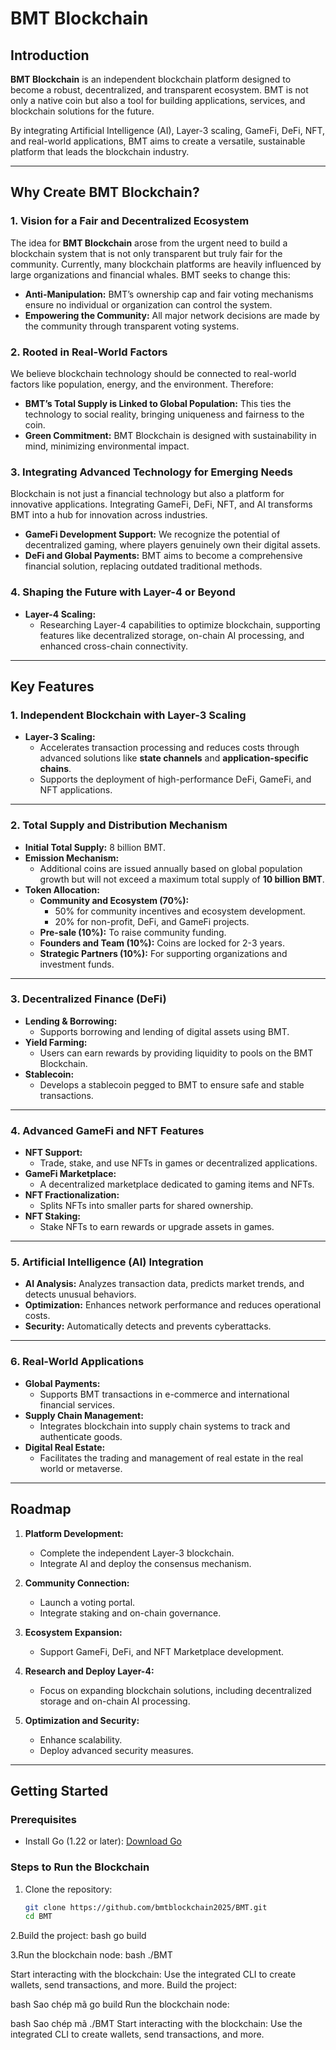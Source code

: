 # BMT Blockchain

## Introduction
**BMT Blockchain** is an independent blockchain platform designed to become a robust, decentralized, and transparent ecosystem. BMT is not only a native coin but also a tool for building applications, services, and blockchain solutions for the future.

By integrating Artificial Intelligence (AI), Layer-3 scaling, GameFi, DeFi, NFT, and real-world applications, BMT aims to create a versatile, sustainable platform that leads the blockchain industry.

---

## Why Create BMT Blockchain?

### **1. Vision for a Fair and Decentralized Ecosystem**
The idea for **BMT Blockchain** arose from the urgent need to build a blockchain system that is not only transparent but truly fair for the community. Currently, many blockchain platforms are heavily influenced by large organizations and financial whales. BMT seeks to change this:
- **Anti-Manipulation:** BMT’s ownership cap and fair voting mechanisms ensure no individual or organization can control the system.
- **Empowering the Community:** All major network decisions are made by the community through transparent voting systems.

### **2. Rooted in Real-World Factors**
We believe blockchain technology should be connected to real-world factors like population, energy, and the environment. Therefore:
- **BMT’s Total Supply is Linked to Global Population:** This ties the technology to social reality, bringing uniqueness and fairness to the coin.
- **Green Commitment:** BMT Blockchain is designed with sustainability in mind, minimizing environmental impact.

### **3. Integrating Advanced Technology for Emerging Needs**
Blockchain is not just a financial technology but also a platform for innovative applications. Integrating GameFi, DeFi, NFT, and AI transforms BMT into a hub for innovation across industries.
- **GameFi Development Support:** We recognize the potential of decentralized gaming, where players genuinely own their digital assets.
- **DeFi and Global Payments:** BMT aims to become a comprehensive financial solution, replacing outdated traditional methods.

### **4. Shaping the Future with Layer-4 or Beyond**
- **Layer-4 Scaling:**
  - Researching Layer-4 capabilities to optimize blockchain, supporting features like decentralized storage, on-chain AI processing, and enhanced cross-chain connectivity.

---

## Key Features

### **1. Independent Blockchain with Layer-3 Scaling**
- **Layer-3 Scaling:**
  - Accelerates transaction processing and reduces costs through advanced solutions like **state channels** and **application-specific chains**.
  - Supports the deployment of high-performance DeFi, GameFi, and NFT applications.

---

### **2. Total Supply and Distribution Mechanism**
- **Initial Total Supply:** 8 billion BMT.
- **Emission Mechanism:**
  - Additional coins are issued annually based on global population growth but will not exceed a maximum total supply of **10 billion BMT**.
- **Token Allocation:**
  - **Community and Ecosystem (70%):**
    - 50% for community incentives and ecosystem development.
    - 20% for non-profit, DeFi, and GameFi projects.
  - **Pre-sale (10%):** To raise community funding.
  - **Founders and Team (10%):** Coins are locked for 2-3 years.
  - **Strategic Partners (10%):** For supporting organizations and investment funds.

---

### **3. Decentralized Finance (DeFi)**
- **Lending & Borrowing:**
  - Supports borrowing and lending of digital assets using BMT.
- **Yield Farming:**
  - Users can earn rewards by providing liquidity to pools on the BMT Blockchain.
- **Stablecoin:**
  - Develops a stablecoin pegged to BMT to ensure safe and stable transactions.

---

### **4. Advanced GameFi and NFT Features**
- **NFT Support:**
  - Trade, stake, and use NFTs in games or decentralized applications.
- **GameFi Marketplace:**
  - A decentralized marketplace dedicated to gaming items and NFTs.
- **NFT Fractionalization:**
  - Splits NFTs into smaller parts for shared ownership.
- **NFT Staking:**
  - Stake NFTs to earn rewards or upgrade assets in games.

---

### **5. Artificial Intelligence (AI) Integration**
- **AI Analysis:** Analyzes transaction data, predicts market trends, and detects unusual behaviors.
- **Optimization:** Enhances network performance and reduces operational costs.
- **Security:** Automatically detects and prevents cyberattacks.

---

### **6. Real-World Applications**
- **Global Payments:**
  - Supports BMT transactions in e-commerce and international financial services.
- **Supply Chain Management:**
  - Integrates blockchain into supply chain systems to track and authenticate goods.
- **Digital Real Estate:**
  - Facilitates the trading and management of real estate in the real world or metaverse.

---

## Roadmap

1. **Platform Development:**
   - Complete the independent Layer-3 blockchain.
   - Integrate AI and deploy the consensus mechanism.

2. **Community Connection:**
   - Launch a voting portal.
   - Integrate staking and on-chain governance.

3. **Ecosystem Expansion:**
   - Support GameFi, DeFi, and NFT Marketplace development.

4. **Research and Deploy Layer-4:**
   - Focus on expanding blockchain solutions, including decentralized storage and on-chain AI processing.

5. **Optimization and Security:**
   - Enhance scalability.
   - Deploy advanced security measures.

---

## Getting Started

### Prerequisites
- Install Go (1.22 or later): [Download Go](https://golang.org/dl/)

### Steps to Run the Blockchain
1. Clone the repository:
   ```bash
   git clone https://github.com/bmtblockchain2025/BMT.git
   cd BMT
2.Build the project:
bash
go build

3.Run the blockchain node:
bash
./BMT

Start interacting with the blockchain: Use the integrated CLI to create wallets, send transactions, and more.
Build the project:

bash
Sao chép mã
go build
Run the blockchain node:

bash
Sao chép mã
./BMT
Start interacting with the blockchain: Use the integrated CLI to create wallets, send transactions, and more.



